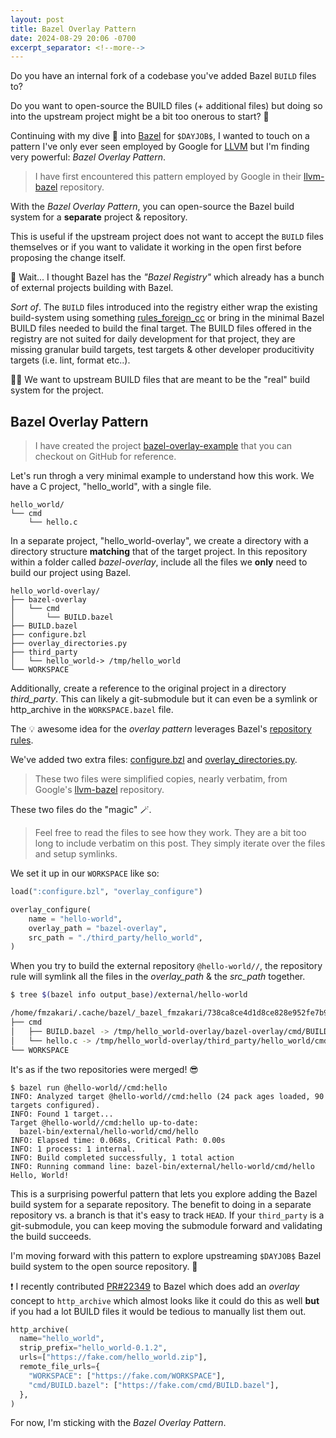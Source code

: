 ```yaml
---
layout: post
title: Bazel Overlay Pattern
date: 2024-08-29 20:06 -0700
excerpt_separator: <!--more-->
---
```


Do you have an internal fork of a codebase you've added Bazel `BUILD` files to?

Do you want to open-source the BUILD files (+ additional files) but doing so into the upstream project might be a bit too onerous to start? 🤔

Continuing with my dive 🤿 into [Bazel](https://bazel.build/) for `$DAYJOB$`, I wanted to touch on a pattern I've only ever seen employed by Google for [LLVM](https://github.com/llvm/llvm-project) but I'm finding very powerful: _Bazel Overlay Pattern_.

<!--more-->

> I have first encountered this pattern employed by Google in their [llvm-bazel](https://github.com/google/llvm-bazel) repository.

With the _Bazel Overlay Pattern_, you can open-source the Bazel build system for a **separate** project & repository.

This is useful if the upstream project does not want to accept the `BUILD` files themselves or if you want to validate it working in the open first before proposing the change itself.

🤨 Wait... I thought Bazel has the _"Bazel Registry"_ which already has a bunch of external projects building with Bazel.

_Sort of_. The `BUILD` files introduced into the registry either wrap the existing build-system using something [rules_foreign_cc](https://github.com/bazelbuild/rules_foreign_cc) or bring in the minimal Bazel BUILD files needed to build the final target. The BUILD files offered in the registry are not suited for daily development for that project, they are missing granular build targets, test targets & other developer producitivity targets (i.e. lint, format etc..).

🤌🏼 We want to upstream BUILD files that are meant to be the "real" build system for the project.

## Bazel Overlay Pattern

> I have created the project [bazel-overlay-example](https://github.com/fzakaria/bazel-overlay-example) that you can checkout on GitHub for reference.

Let's run throgh a very minimal example to understand how this work.
We have a C project, "hello_world", with a single file.

```
hello_world/
└── cmd
    └── hello.c
```

In a separate project, "hello_world-overlay", we create a directory with a directory structure **matching** that of the target project.
In this repository within a folder called _bazel-overlay_, include all the files we **only** need to build our project using Bazel.

```
hello_world-overlay/
├── bazel-overlay
│   └── cmd
│       └── BUILD.bazel
├── BUILD.bazel
├── configure.bzl
├── overlay_directories.py
├── third_party
│   └── hello_world-> /tmp/hello_world
└── WORKSPACE
```

Additionally, create a reference to the original project in a directory _third_party_. This can likely a git-submodule but it can even be a symlink or http_archive in the `WORKSPACE.bazel` file.

The 💡 awesome idea for the _overlay pattern_ leverages Bazel's [repository rules](https://bazel.build/extending/repo).

We've added two extra files: [configure.bzl](https://github.com/fzakaria/bazel-overlay-example/blob/main/configure.bzl) and [overlay_directories.py](https://github.com/fzakaria/bazel-overlay-example/blob/main/overlay_directories.py).

> These two files were simplified copies, nearly verbatim, from Google's [llvm-bazel](https://github.com/google/llvm-bazel) repository.

These two files do the "magic" 🪄.

> Feel free to read the files to see how they work. They are a bit too long to include verbatim on this post. They simply iterate over the files and setup symlinks.

We set it up in our `WORKSPACE` like so:

```python
load(":configure.bzl", "overlay_configure")

overlay_configure(
    name = "hello-world",
    overlay_path = "bazel-overlay",
    src_path = "./third_party/hello_world",
)
```

When you try to build the external repository `@hello-world//`, the repository rule will symlink all the files in the _overlay_path_ & the _src_path_ together.

```bash
$ tree $(bazel info output_base)/external/hello-world

/home/fmzakari/.cache/bazel/_bazel_fmzakari/738ca8ce4d1d8ce828e952fe7b9fdd95/external/hello-world
├── cmd
│   ├── BUILD.bazel -> /tmp/hello_world-overlay/bazel-overlay/cmd/BUILD.bazel
│   └── hello.c -> /tmp/hello_world-overlay/third_party/hello_world/cmd/hello.c
└── WORKSPACE
```

It's as if the two repositories were merged! 😎

```
$ bazel run @hello-world//cmd:hello
INFO: Analyzed target @hello-world//cmd:hello (24 pack ages loaded, 90 targets configured).
INFO: Found 1 target...
Target @hello-world//cmd:hello up-to-date:
  bazel-bin/external/hello-world/cmd/hello
INFO: Elapsed time: 0.068s, Critical Path: 0.00s
INFO: 1 process: 1 internal.
INFO: Build completed successfully, 1 total action
INFO: Running command line: bazel-bin/external/hello-world/cmd/hello
Hello, World!
```

This is a surprising powerful pattern that lets you explore adding the Bazel build system for a separate repository. The benefit to doing in a separate repository vs. a branch is that it's easy to track `HEAD`. If your `third_party` is a git-submodule, you can keep moving the submodule forward and validating the build succeeds.

I'm moving forward with this pattern to explore upstreaming `$DAYJOB$` Bazel build system to the open source repository. 🙌

❗ I recently contributed [PR#22349](https://github.com/bazelbuild/bazel/pull/22349) to Bazel which does add an _overlay_ concept to `http_archive` which almost looks like it could do this as well **but** if you had a lot BUILD files it would be tedious to manually list them out.

```python
http_archive(
  name="hello_world",
  strip_prefix="hello_world-0.1.2",
  urls=["https://fake.com/hello_world.zip"],
  remote_file_urls={
    "WORKSPACE": ["https://fake.com/WORKSPACE"],
    "cmd/BUILD.bazel": ["https://fake.com/cmd/BUILD.bazel"],
  },
)
```

For now, I'm sticking with the _Bazel Overlay Pattern_.